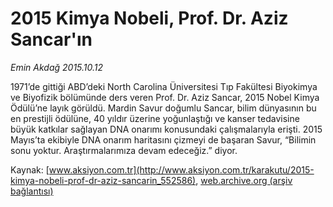 # 2015 Kimya Nobeli, Prof. Dr. Aziz Sancar'ın

*Emin Akdağ 2015.10.12*

<div class="pNewsDetailMainContent ctx_content" itemprop="articleBody">
 <p>
  1971’de gittiği ABD’deki North Carolina Üniversitesi Tıp Fakültesi Biyokimya ve Biyofizik bölümünde ders veren Prof. Dr. Aziz Sancar, 2015 Nobel Kimya Ödülü’ne layık görüldü. Mardin Savur doğumlu Sancar, bilim dünyasının bu en prestijli ödülüne, 40 yıldır üzerine yoğunlaştığı ve kanser tedavisine büyük katkılar sağlayan DNA onarımı konusundaki çalışmalarıyla erişti. 2015 Mayıs’ta ekibiyle DNA onarım haritasını çizmeyi de başaran Savur, “Bilimin sonu yoktur. Araştırmalarımıza devam edeceğiz.” diyor.
 </p>
 <p>
 </p>
</div>


Kaynak: [www.aksiyon.com.tr](http://www.aksiyon.com.tr/karakutu/2015-kimya-nobeli-prof-dr-aziz-sancarin_552586), [web.archive.org (arşiv bağlantısı)](http://web.archive.org/web/20160206055752/http://www.aksiyon.com.tr/karakutu/2015-kimya-nobeli-prof-dr-aziz-sancarin_552586)
